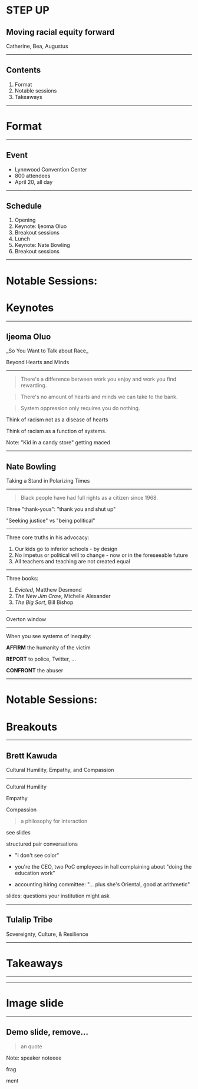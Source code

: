 # STEP UP

## Moving racial equity forward

Catherine, Bea, Augustus

<!-- .slide: data-background="./images/crowd.jpg" -->

---

## Contents

1. Format
1. Notable sessions
1. Takeaways

---

# Format

---

## Event

* Lynnwood Convention Center
* 800 attendees
* April 20, all day

---

## Schedule

1. Opening
1. Keynote: Ijeoma Oluo
1. Breakout sessions
1. Lunch
1. Keynote: Nate Bowling
1. Breakout sessions

---

# Notable Sessions:
# Keynotes

---

## Ijeoma Oluo

<p class="fragment fade-out">_So You Want to Talk about Race_</p>
<p class="fragment fade-in">Beyond Hearts and Minds</p>

---

> There's a difference between work you enjoy and work you find rewarding.

> There's no amount of hearts and minds we can take to the bank.

> System oppression only requires you do nothing.

Think of racism not as a disease of hearts

Think of racism as a function of systems.

Note: "Kid in a candy store" getting maced

---

## Nate Bowling

Taking a Stand in Polarizing Times

---

> Black people have had full rights as a citizen since 1968.

Three "thank-yous": "thank you and shut up"

"Seeking justice" vs "being political"

---

Three core truths in his advocacy:
1. Our kids go to inferior schools - by design
1. No impetus or political will to change - now or in the foreseeable future
1. All teachers and teaching are not created equal

---

Three books:

1. _Evicted_, Matthew Desmond
1. _The New Jim Crow_, Michelle Alexander
1. _The Big Sort_, Bill Bishop

---

Overton window

---

When you see systems of inequity:

**AFFIRM** the humanity of the victim

**REPORT** to police, Twitter, ...

**CONFRONT** the abuser

---

# Notable Sessions:
# Breakouts

---

## Brett Kawuda

Cultural Humility, Empathy, and Compassion

---

Cultural Humility

Empathy

Compassion

> a philosophy for interaction

see slides

structured pair conversations

- "I don't see color"

- you're the CEO, two PoC employees in hall complaining about "doing the education work"

- accounting hiring committee: "... plus she's Oriental, good at arithmetic"

slides: questions your institution might ask

---

## Tulalip Tribe

Sovereignty, Culture, & Resilience

---

# Takeaways

---

---

# Image slide

<!-- .slide: data-background="./images/nate.jpg" -->

---

## Demo slide, remove...

> an quote

Note: speaker noteeee

<p class="fragment">frag</p>
<p class="fragment">ment</p>
